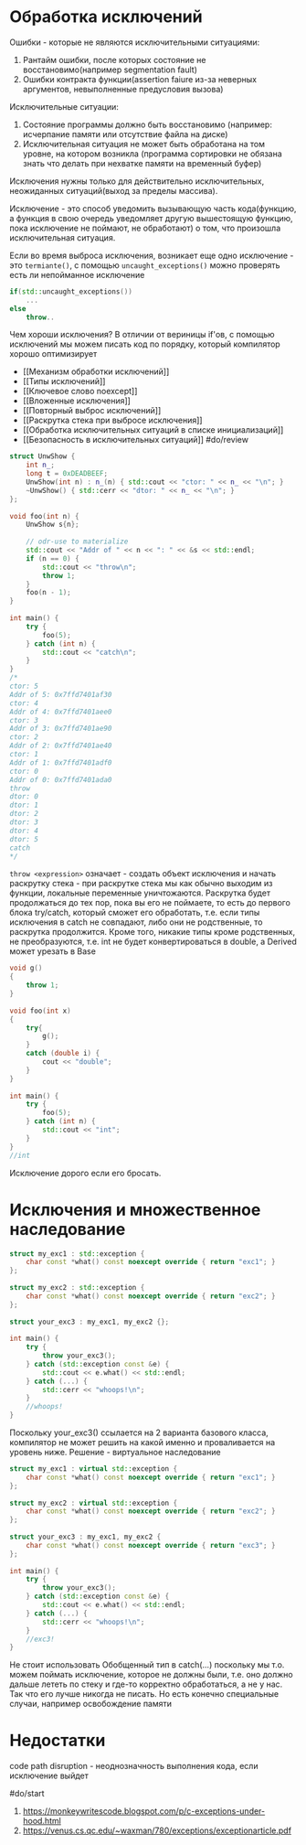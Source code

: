 # Обработка исключений
Ошибки - которые не являются исключительными ситуациями:
1. Рантайм ошибки, после которых состояние не восстановимо(например segmentation fault)
2. Ошибки контракта функции(assertion faiure из-за неверных аргументов, невыполненные предусловия вызова)

Исключительные ситуации:
1. Состояние программы должно быть восстановимо (например: исчерпание памяти или отсутствие файла на диске)
2. Исключительная ситуация не может быть обработана на том уровне, на котором возникла (программа сортировки не обязана знать что делать при нехватке памяти на временный буфер)

Исключения нужны только для действительно исключительных, неожиданных ситуаций(выход за пределы массива).

Исключение - это способ уведомить вызывающую часть кода(функцию, а функция в свою очередь уведомляет другую вышестоящую функцию, пока исключение не поймают, не обработают) о том, что произошла исключительная ситуация.

Если во время выброса исключения, возникает еще одно исключение - это `termiante()`, с помощью `uncaught_exceptions()` можно проверять есть ли непойманное исключение

```cpp
if(std::uncaught_exceptions())
	...
else
	throw..
```

Чем хороши исключения? В отличии от вериницы if'ов, с помощью исключений мы можем писать код по порядку, который компилятор хорошо оптимизирует
* [[Механизм обработки исключений]]
* [[Типы исключений]]
* [[Ключевое слово noexcept]]
* [[Вложенные исключения]]
* [[Повторный выброс исключений]]
* [[Раскрутка стека при выбросе исключения]]
* [[Обработка исключительных ситуаций в списке инициализаций]]
* [[Безопасность в исключительных ситуаций]]
#do/review 
```cpp
struct UnwShow {  
    int n_;  
    long t = 0xDEADBEEF;  
    UnwShow(int n) : n_(n) { std::cout << "ctor: " << n_ << "\n"; }  
    ~UnwShow() { std::cerr << "dtor: " << n_ << "\n"; }  
};  
  
void foo(int n) {  
    UnwShow s{n};  
  
    // odr-use to materialize  
    std::cout << "Addr of " << n << ": " << &s << std::endl;  
    if (n == 0) {  
        std::cout << "throw\n";  
        throw 1;  
    }  
    foo(n - 1);  
}  
  
int main() {  
    try {  
        foo(5);  
    } catch (int n) {  
        std::cout << "catch\n";  
    }  
}  
/*  
ctor: 5  
Addr of 5: 0x7ffd7401af30  
ctor: 4  
Addr of 4: 0x7ffd7401aee0  
ctor: 3  
Addr of 3: 0x7ffd7401ae90  
ctor: 2  
Addr of 2: 0x7ffd7401ae40  
ctor: 1  
Addr of 1: 0x7ffd7401adf0  
ctor: 0  
Addr of 0: 0x7ffd7401ada0  
throw  
dtor: 0  
dtor: 1  
dtor: 2  
dtor: 3  
dtor: 4  
dtor: 5  
catch  
*/
```

`throw <expression>` означает - создать объект исключения и начать раскрутку стека - при раскрутке стека мы как обычно выходим из функции, локальные переменные уничтожаются. Раскрутка будет продолжаться до тех пор, пока вы его не поймаете, то есть до первого блока try/catch, который сможет его обработать, т.е. если типы исключения в catch не совпадают, либо они не родственные, то раскрутка продолжится. Кроме того, никакие типы кроме родственных,  не преобразуются, т.е. int не будет конвертироваться в double, а Derived может урезать в Base

```cpp
void g()  
{  
    throw 1;  
}  
  
void foo(int x)  
{  
    try{  
        g();  
    }  
    catch (double i) {  
        cout << "double";  
    }  
}  
  
int main() {  
    try {  
        foo(5);  
    } catch (int n) {  
        std::cout << "int";  
    }  
}
//int  
```

Исключение дорого если его бросать.

# Исключения и множественное наследование
```cpp
struct my_exc1 : std::exception {  
    char const *what() const noexcept override { return "exc1"; }  
};  
  
struct my_exc2 : std::exception {  
    char const *what() const noexcept override { return "exc2"; }  
};  
  
struct your_exc3 : my_exc1, my_exc2 {};  
  
int main() {  
    try {  
        throw your_exc3();  
    } catch (std::exception const &e) {  
        std::cout << e.what() << std::endl;  
    } catch (...) {  
        std::cerr << "whoops!\n";  
    }  
    //whoops!  
}
```

Поскольку your_exc3() ссылается на 2 варианта базового класса, компилятор не может решить на какой именно и проваливается на уровень ниже. Решение - виртуальное наследование

```cpp
struct my_exc1 : virtual std::exception {  
    char const *what() const noexcept override { return "exc1"; }  
};  
  
struct my_exc2 : virtual std::exception {  
    char const *what() const noexcept override { return "exc2"; }  
};  
  
struct your_exc3 : my_exc1, my_exc2 {  
    char const *what() const noexcept override { return "exc3"; }  
};  
  
int main() {  
    try {  
        throw your_exc3();  
    } catch (std::exception const &e) {  
        std::cout << e.what() << std::endl;  
    } catch (...) {  
        std::cerr << "whoops!\n";  
    }  
    //exc3!  
}
```

Не стоит использовать Обобщенный тип в catch(...) поскольку мы т.о. можем поймать исключение, которое не должны были, т.е. оно должно дальше лететь по стеку и где-то корректно обработаться, а не у нас. Так что его лучше никогда не писать. Но есть конечно специальные случаи, например освобождение памяти

# Недостатки
code path disruption - неоднозначность выполнения кода, если исключение выйдет

#do/start 
1. https://monkeywritescode.blogspot.com/p/c-exceptions-under-hood.html
2. https://venus.cs.qc.edu/~waxman/780/exceptions/exceptionarticle.pdf